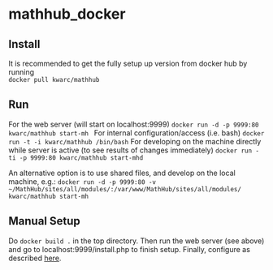 # mathhub_docker

## Install
It is recommended to get the fully setup up version from docker hub by running  
```docker pull kwarc/mathhub```

## Run
For the web server (will start on localhost:9999)
```docker run -d -p 9999:80 kwarc/mathhub start-mh ```
For internal configuration/access (i.e. bash)
```docker run -t -i kwarc/mathhub /bin/bash```
For developing on the machine directly while server is active (to see results of changes immediately)
```docker run -ti -p 9999:80 kwarc/mathhub start-mhd```

An alternative option is to use shared files, and develop on the local machine, e.g.: 
```docker run -d -p 9999:80 -v ~/MathHub/sites/all/modules/:/var/www/MathHub/sites/all/modules/ kwarc/mathhub start-mh```


## Manual Setup
Do 
```docker build .``` 
in the top directory. 
Then run the web server (see above) and go to localhost:9999/install.php to finish setup.
Finally, configure as described [here](https://github.com/KWARC/MathHub/blob/master/README.md#mathhub-configuration).
